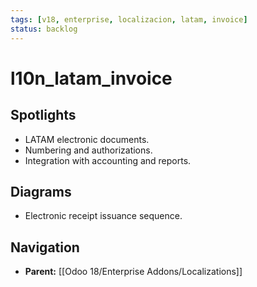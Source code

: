```yaml
---
tags: [v18, enterprise, localizacion, latam, invoice]
status: backlog
---
```

# l10n_latam_invoice

## Spotlights
- LATAM electronic documents.
- Numbering and authorizations.
- Integration with accounting and reports.

## Diagrams
- Electronic receipt issuance sequence.




## Navigation
- **Parent:** [[Odoo 18/Enterprise Addons/Localizations]]
